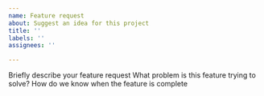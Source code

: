 ```yaml
---
name: Feature request
about: Suggest an idea for this project
title: ''
labels: ''
assignees: ''

---
```


Briefly describe your feature request
What problem is this feature trying to solve?
How do we know when the feature is complete
